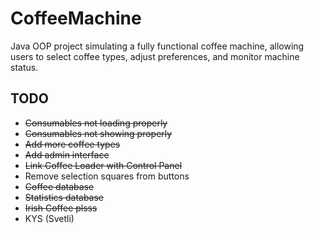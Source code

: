 # CoffeeMachine
Java OOP project simulating a fully functional coffee machine, allowing users to select coffee types, adjust preferences, and monitor machine status.

## TODO
* <strike>Consumables not loading properly</strike>
* <strike>Consumables not showing properly</strike>
* <strike>Add more coffee types</strike>
* <strike>Add admin interface</strike>
* <strike>Link Coffee Loader with Control Panel</strike>
* Remove selection squares from buttons
* <strike>Coffee database</strike>
* <strike>Statistics database</strike>
* <strike>Irish Coffee plsss</strike>
* KYS (Svetli)
